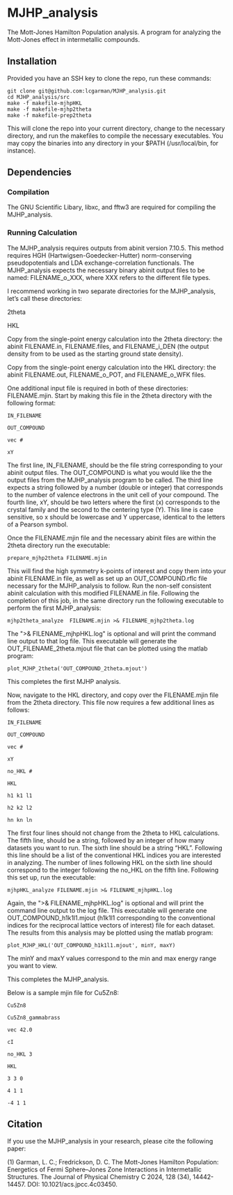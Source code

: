 # MJHP_analysis
The Mott-Jones Hamilton Population analysis. A program for analyzing the Mott-Jones effect in intermetallic compounds.

## Installation
Provided you have an SSH key to clone the repo, run these commands:
```
git clone git@github.com:lcgarman/MJHP_analysis.git
cd MJHP_analysis/src
make -f makefile-mjhpHKL
make -f makefile-mjhp2theta
make -f makefile-prep2theta
```
This will clone the repo into your current directory, change to the necessary directory, and run the makefiles to compile the necessary executables. You may copy the binaries into any directory in your $PATH (/usr/local/bin, for instance). 

## Dependencies

### Compilation

The GNU Scientific Libary, libxc, and fftw3 are required for compiling the MJHP_analysis.

### Running Calculation

The MJHP_analysis requires outputs from abinit version 7.10.5. This method requires HGH (Hartwigsen-Goedecker-Hutter) norm-conserving pseudopotentials and LDA exchange-correlation functionals. The MJHP_analysis expects the necessary binary abinit output files to be named: FILENAME_o_XXX, where XXX refers to the different file types. 

I recommend working in two separate directories for the MJHP_analysis, let’s call these directories:

  2theta
  
  HKL

Copy from the single-point energy calculation into the 2theta directory: the abinit FILENAME.in, FILENAME.files, and FILENAME_i_DEN (the output density from to be used as the starting ground state density).

Copy from the single-point energy calculation into the HKL directory: the abinit FILENAME.out, FILENAME_o_POT, and FILENAME_o_WFK files.

One additional input file is required in both of these directories: FILENAME.mjin. Start by making this file in the 2theta directory with the following format:
```
IN_FILENAME

OUT_COMPOUND

vec #

xY
```
The first line, IN_FILENAME, should be the file string corresponding to your abinit output files. The OUT_COMPOUND is what you would like the the output files from the MJHP_analysis program to be called. The third line expects a string followed by a number (double or integer) that corresponds to the number of valence electrons in the unit cell of your compound. The fourth line, xY, should be two letters where the first (x) corresponds to the crystal family and the second to the centering type (Y). This line is case sensitive, so x should be lowercase and Y uppercase, identical to the letters of a Pearson symbol. 

Once the FILENAME.mjin file and the necessary abinit files are within the 2theta directory run the executable:
```
prepare_mjhp2theta FILENAME.mjin
```
This will find the high symmetry k-points of interest and copy them into your abinit FILENAME.in file, as well as set up an OUT_COMPOUND.rflc file necessary for the MJHP_analysis to follow. Run the non-self consistent abinit calculation with this modified FILENAME.in file. Following the completion of this job, in the same directory run the following executable to perform the first MJHP_analysis:
```
mjhp2theta_analyze  FILENAME.mjin >& FILENAME_mjhp2theta.log
```
The ">& FILENAME_mjhpHKL.log" is optional and will print the command line output to that log file. This executable will generate the OUT_FILENAME_2theta.mjout file that can be plotted using the matlab program:
```
plot_MJHP_2theta('OUT_COMPOUND_2theta.mjout')
```
This completes the first MJHP analysis. 


Now, navigate to the HKL directory, and copy over the FILENAME.mjin file from the 2theta directory. This file now requires a few additional lines as follows:
```
IN_FILENAME

OUT_COMPOUND

vec #

xY

no_HKL #

HKL

h1 k1 l1

h2 k2 l2

hn kn ln
```
The first four lines should not change from the 2theta to HKL calculations. The fifth line, should be a string, followed by an integer of how many datasets you want to run. The sixth line should be a string “HKL”. Following this line should be a list of the conventional HKL indices you are interested in analyzing. The number of lines following HKL on the sixth line should correspond to the integer following the no_HKL on the fifth line. Following this set up, run the executable:
```
mjhpHKL_analyze FILENAME.mjin >& FILENAME_mjhpHKL.log
```
Again, the ">& FILENAME_mjhpHKL.log" is optional and will print the command line output to the log file. This executable will generate one OUT_COMPOUND_h1k1l1.mjout (h1k1l1 corresponding to the conventional indices for the reciprocal lattice vectors of interest) file for each dataset. The results from this analysis may be plotted using the matlab program:
```
plot_MJHP_HKL('OUT_COMPOUND_h1k1l1.mjout', minY, maxY)
```
The  minY and maxY values correspond to the min and max energy range you want to view. 

This completes the MJHP_analysis. 

Below is a sample mjin file for Cu5Zn8:
```
Cu5Zn8

Cu5Zn8_gammabrass

vec 42.0

cI

no_HKL 3

HKL

3 3 0

4 1 1 

-4 1 1
```

## Citation 
If you use the MJHP_analysis in your research, please cite the following paper:

(1) Garman, L. C.; Fredrickson, D. C. The Mott-Jones Hamilton Population: Energetics of Fermi Sphere–Jones Zone Interactions in Intermetallic Structures. The Journal of Physical Chemistry C 2024, 128 (34), 14442-14457. DOI: 10.1021/acs.jpcc.4c03450.

